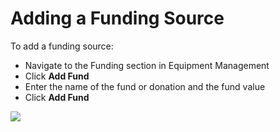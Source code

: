 # Adding a Funding Source

To add a funding source:

* Navigate to the Funding section in Equipment Management
* Click **Add Fund**
* Enter the name of the fund or donation and the fund value
* Click **Add Fund**

![](../../.gitbook/assets/adding-a-funding-source.gif)

  


